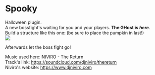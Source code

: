 # Spooky
Halloween plugin.    
A new bossfight's waiting for you and your players. <b>The GHost is <i>here</i></b>.     
Build a structure like this one: (be sure to place the pumpkin in last!)    
<img src="https://raw.githubusercontent.com/Ad5001/Spooky/master/img/struct.png"></img>


Afterwards let the boss fight go!    
    
Music used here: NIVIRO - The Return    
Track's link: https://soundcloud.com/djniviro/thereturn    
Niviro's website: https://www.djniviro.com